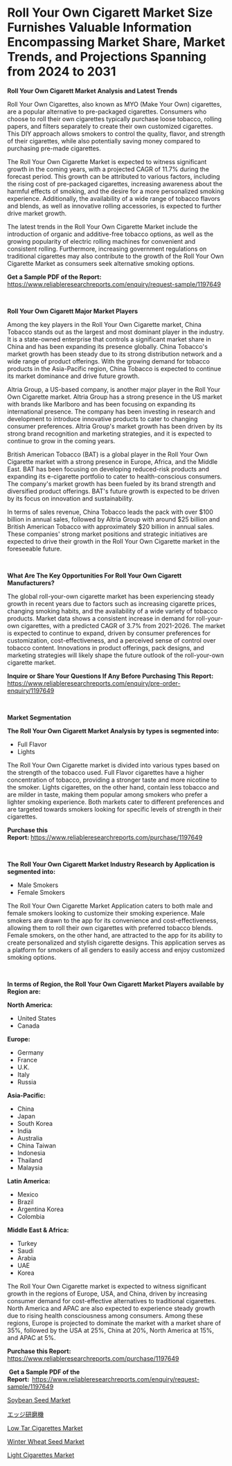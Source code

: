 <p><h1>Roll Your Own Cigarett Market Size Furnishes Valuable Information Encompassing Market Share, Market Trends, and Projections Spanning from 2024 to 2031</h1></p><p><strong>Roll Your Own Cigarett Market Analysis and Latest Trends</strong></p>
<p><p>Roll Your Own Cigarettes, also known as MYO (Make Your Own) cigarettes, are a popular alternative to pre-packaged cigarettes. Consumers who choose to roll their own cigarettes typically purchase loose tobacco, rolling papers, and filters separately to create their own customized cigarettes. This DIY approach allows smokers to control the quality, flavor, and strength of their cigarettes, while also potentially saving money compared to purchasing pre-made cigarettes.</p><p>The Roll Your Own Cigarette Market is expected to witness significant growth in the coming years, with a projected CAGR of 11.7% during the forecast period. This growth can be attributed to various factors, including the rising cost of pre-packaged cigarettes, increasing awareness about the harmful effects of smoking, and the desire for a more personalized smoking experience. Additionally, the availability of a wide range of tobacco flavors and blends, as well as innovative rolling accessories, is expected to further drive market growth.</p><p>The latest trends in the Roll Your Own Cigarette Market include the introduction of organic and additive-free tobacco options, as well as the growing popularity of electric rolling machines for convenient and consistent rolling. Furthermore, increasing government regulations on traditional cigarettes may also contribute to the growth of the Roll Your Own Cigarette Market as consumers seek alternative smoking options.</p></p>
<p><strong>Get a Sample PDF of the Report:&nbsp;</strong> <a href="https://www.reliableresearchreports.com/enquiry/request-sample/1197649">https://www.reliableresearchreports.com/enquiry/request-sample/1197649</a></p>
<p>&nbsp;</p>
<p><strong>Roll Your Own Cigarett Major Market Players</strong></p>
<p><p>Among the key players in the Roll Your Own Cigarette market, China Tobacco stands out as the largest and most dominant player in the industry. It is a state-owned enterprise that controls a significant market share in China and has been expanding its presence globally. China Tobacco's market growth has been steady due to its strong distribution network and a wide range of product offerings. With the growing demand for tobacco products in the Asia-Pacific region, China Tobacco is expected to continue its market dominance and drive future growth.</p><p>Altria Group, a US-based company, is another major player in the Roll Your Own Cigarette market. Altria Group has a strong presence in the US market with brands like Marlboro and has been focusing on expanding its international presence. The company has been investing in research and development to introduce innovative products to cater to changing consumer preferences. Altria Group's market growth has been driven by its strong brand recognition and marketing strategies, and it is expected to continue to grow in the coming years.</p><p>British American Tobacco (BAT) is a global player in the Roll Your Own Cigarette market with a strong presence in Europe, Africa, and the Middle East. BAT has been focusing on developing reduced-risk products and expanding its e-cigarette portfolio to cater to health-conscious consumers. The company's market growth has been fueled by its brand strength and diversified product offerings. BAT's future growth is expected to be driven by its focus on innovation and sustainability.</p><p>In terms of sales revenue, China Tobacco leads the pack with over $100 billion in annual sales, followed by Altria Group with around $25 billion and British American Tobacco with approximately $20 billion in annual sales. These companies' strong market positions and strategic initiatives are expected to drive their growth in the Roll Your Own Cigarette market in the foreseeable future.</p></p>
<p>&nbsp;</p>
<p><strong>What Are The Key Opportunities For Roll Your Own Cigarett Manufacturers?</strong></p>
<p><p>The global roll-your-own cigarette market has been experiencing steady growth in recent years due to factors such as increasing cigarette prices, changing smoking habits, and the availability of a wide variety of tobacco products. Market data shows a consistent increase in demand for roll-your-own cigarettes, with a predicted CAGR of 3.7% from 2021-2026. The market is expected to continue to expand, driven by consumer preferences for customization, cost-effectiveness, and a perceived sense of control over tobacco content. Innovations in product offerings, pack designs, and marketing strategies will likely shape the future outlook of the roll-your-own cigarette market.</p></p>
<p><strong>Inquire or Share Your Questions If Any Before Purchasing This Report:</strong> <a href="https://www.reliableresearchreports.com/enquiry/pre-order-enquiry/1197649">https://www.reliableresearchreports.com/enquiry/pre-order-enquiry/1197649</a></p>
<p>&nbsp;</p>
<p><strong>Market Segmentation</strong></p>
<p><strong>The Roll Your Own Cigarett Market Analysis by types is segmented into:</strong></p>
<p><ul><li>Full Flavor</li><li>Lights</li></ul></p>
<p><p>The Roll Your Own Cigarette market is divided into various types based on the strength of the tobacco used. Full Flavor cigarettes have a higher concentration of tobacco, providing a stronger taste and more nicotine to the smoker. Lights cigarettes, on the other hand, contain less tobacco and are milder in taste, making them popular among smokers who prefer a lighter smoking experience. Both markets cater to different preferences and are targeted towards smokers looking for specific levels of strength in their cigarettes.</p></p>
<p><strong>Purchase this Report:&nbsp;</strong><a href="https://www.reliableresearchreports.com/purchase/1197649">https://www.reliableresearchreports.com/purchase/1197649</a></p>
<p>&nbsp;</p>
<p><strong>The Roll Your Own Cigarett Market Industry Research by Application is segmented into:</strong></p>
<p><ul><li>Male Smokers</li><li>Female Smokers</li></ul></p>
<p><p>The Roll Your Own Cigarette Market Application caters to both male and female smokers looking to customize their smoking experience. Male smokers are drawn to the app for its convenience and cost-effectiveness, allowing them to roll their own cigarettes with preferred tobacco blends. Female smokers, on the other hand, are attracted to the app for its ability to create personalized and stylish cigarette designs. This application serves as a platform for smokers of all genders to easily access and enjoy customized smoking options.</p></p>
<p>&nbsp;</p>
<p><strong>In terms of Region, the Roll Your Own Cigarett Market Players available by Region are:</strong></p>
<p>
    <p> <strong> North America: </strong>
        <ul>
            <li>United States</li>
            <li>Canada</li>
        </ul>
        </p> 
    <p> <strong> Europe: </strong>
        <ul>
            <li>Germany</li>
            <li>France</li>
            <li>U.K.</li>
            <li>Italy</li>
            <li>Russia</li>
        </ul>
        </p> 
    <p> <strong> Asia-Pacific: </strong>
        <ul>
            <li>China</li>
            <li>Japan</li>
            <li>South Korea</li>
            <li>India</li>
            <li>Australia</li>
            <li>China Taiwan</li>
            <li>Indonesia</li>
            <li>Thailand</li>
            <li>Malaysia</li>
        </ul>
        </p> 
    <p> <strong> Latin America: </strong>
        <ul>
            <li>Mexico</li>
            <li>Brazil</li>
            <li>Argentina Korea</li>
            <li>Colombia</li>
        </ul>
        </p> 
    <p> <strong> Middle East & Africa: </strong>
        <ul>
            <li>Turkey</li>
            <li>Saudi</li>
            <li>Arabia</li>
            <li>UAE</li>
            <li>Korea</li>
        </ul>
    </p>
    </p>
<p><p>The Roll Your Own Cigarette market is expected to witness significant growth in the regions of Europe, USA, and China, driven by increasing consumer demand for cost-effective alternatives to traditional cigarettes. North America and APAC are also expected to experience steady growth due to rising health consciousness among consumers. Among these regions, Europe is projected to dominate the market with a market share of 35%, followed by the USA at 25%, China at 20%, North America at 15%, and APAC at 5%.</p></p>
<p><strong>Purchase this Report: </strong><a href="https://www.reliableresearchreports.com/purchase/1197649">https://www.reliableresearchreports.com/purchase/1197649</a></p>
<p>&nbsp;<strong>Get a Sample PDF of the Report:&nbsp;&nbsp;</strong><a href="https://www.reliableresearchreports.com/enquiry/request-sample/1197649">https://www.reliableresearchreports.com/enquiry/request-sample/1197649</a></p>
<p><strong></strong></p>
<p><p><a href="https://issuu.com/reportprime-2/docs/soybean-seed-market-size-2030.pptx">Soybean Seed Market</a></p><p><a href="https://github.com/EstelWisozk1/Market-Research-Report-List-1/blob/main/13020107621.md">エッジ研磨機</a></p><p><a href="https://github.com/Hazelklievgspy6vdcsmu106w/Market-Research-Report-List-1/blob/main/low-tar-cigarettes-market.md">Low Tar Cigarettes Market</a></p><p><a href="https://issuu.com/reportprime-2/docs/winter-wheat-seed-market-size-2030.pptx">Winter Wheat Seed Market</a></p><p><a href="https://github.com/lubmix/Market-Research-Report-List-2/blob/main/light-cigarettes-market.md">Light Cigarettes Market</a></p></p>